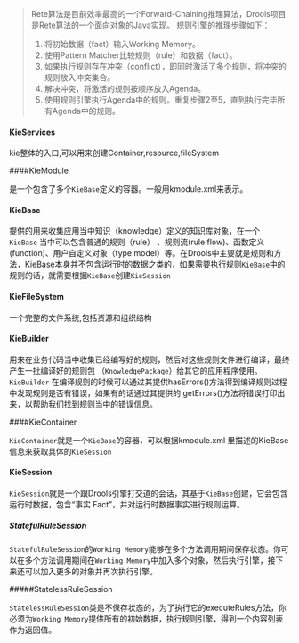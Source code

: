 > Rete算法是目前效率最高的一个Forward-Chaining推理算法，Drools项目是Rete算法的一个面向对象的Java实现。
> 规则引擎的推理步骤如下：
> 1. 将初始数据（fact）输入Working Memory。
> 2. 使用Pattern Matcher比较规则（rule）和数据（fact）。
> 3. 如果执行规则存在冲突（conflict），即同时激活了多个规则，将冲突的规则放入冲突集合。
> 4. 解决冲突，将激活的规则按顺序放入Agenda。
> 5. 使用规则引擎执行Agenda中的规则。重复步骤2至5，直到执行完毕所有Agenda中的规则。

#### KieServices

kie整体的入口,可以用来创建Container,resource,fileSystem

####KieModule

是一个包含了多个`KieBase`定义的容器。一般用kmodule.xml来表示。

#### KieBase

提供的用来收集应用当中知识（knowledge）定义的知识库对象，在一个 `KieBase` 当中可以包含普通的规则（rule） 、规则流(rule flow)、函数定义(function)、用户自定义对象（type model）等。在Drools中主要就是规则和方法，KieBase本身并不包含运行时的数据之类的，如果需要执行规则`KieBase`中的规则的话，就需要根据`KieBase`创建`KieSession`

#### KieFileSystem

一个完整的文件系统,包括资源和组织结构

#### KieBuilder

用来在业务代码当中收集已经编写好的规则，然后对这些规则文件进行编译，最终产生一批编译好的规则包
（`KnowledgePackage`）给其它的应用程序使用。`KieBuilder` 在编译规则的时候可以通过其提供hasErrors()方法得到编译规则过程中发现规则是否有错误，如果有的话通过其提供的 getErrors()方法将错误打印出来，以帮助我们找到规则当中的错误信息。

####KieContainer

 `KieContainer`就是一个`KieBase`的容器，可以根据kmodule.xml 里描述的KieBase信息来获取具体的`KieSession`

#### KieSession

`KieSession`就是一个跟Drools引擎打交道的会话，其基于`KieBase`创建，它会包含运行时数据，包含“事实 Fact”，并对运行时数据事实进行规则运算。

##### StatefulRuleSession

`StatefulRuleSession`的`Working Memory`能够在多个方法调用期间保存状态。你可以在多个方法调用期间在`Working Memory`中加入多个对象，然后执行引擎，接下来还可以加入更多的对象并再次执行引擎。

#####StatelessRuleSession

`StatelessRuleSession`类是不保存状态的，为了执行它的executeRules方法，你必须为`Working Memory`提供所有的初始数据，执行规则引擎，得到一个内容列表作为返回值。

